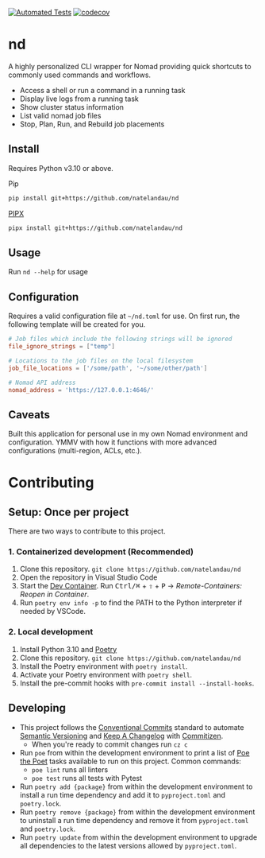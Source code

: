 [![Automated Tests](https://github.com/natelandau/nd/actions/workflows/automated-tests.yml/badge.svg)](https://github.com/natelandau/nd/actions/workflows/automated-tests.yml) [![codecov](https://codecov.io/github/natelandau/nd/branch/main/graph/badge.svg?token=TXHNQ55UZ9)](https://codecov.io/github/natelandau/nd)

# nd

A highly personalized CLI wrapper for Nomad providing quick shortcuts to commonly used commands and workflows.

-   Access a shell or run a command in a running task
-   Display live logs from a running task
-   Show cluster status information
-   List valid nomad job files
-   Stop, Plan, Run, and Rebuild job placements

## Install

Requires Python v3.10 or above.

Pip

```bash
pip install git+https://github.com/natelandau/nd
```

[PIPX](https://pypa.github.io/pipx/)

```bash
pipx install git+https://github.com/natelandau/nd
```

## Usage

Run `nd --help` for usage

## Configuration

Requires a valid configuration file at `~/nd.toml` for use. On first run, the following template will be created for you.

```toml
# Job files which include the following strings will be ignored
file_ignore_strings = ["temp"]

# Locations to the job files on the local filesystem
job_file_locations = ['/some/path', '~/some/other/path']

# Nomad API address
nomad_address = 'https://127.0.0.1:4646/'
```

## Caveats

Built this application for personal use in my own Nomad environment and configuration. YMMV with how it functions with more advanced configurations (multi-region, ACLs, etc.).

# Contributing

## Setup: Once per project

There are two ways to contribute to this project.

### 1. Containerized development (Recommended)

1. Clone this repository. `git clone https://github.com/natelandau/nd`
2. Open the repository in Visual Studio Code
3. Start the [Dev Container](https://code.visualstudio.com/docs/remote/containers). Run <kbd>Ctrl/⌘</kbd> + <kbd>⇧</kbd> + <kbd>P</kbd> → _Remote-Containers: Reopen in Container_.
4. Run `poetry env info -p` to find the PATH to the Python interpreter if needed by VSCode.

### 2. Local development

1. Install Python 3.10 and [Poetry](https://python-poetry.org)
2. Clone this repository. `git clone https://github.com/natelandau/nd`
3. Install the Poetry environment with `poetry install`.
4. Activate your Poetry environment with `poetry shell`.
5. Install the pre-commit hooks with `pre-commit install --install-hooks`.

## Developing

-   This project follows the [Conventional Commits](https://www.conventionalcommits.org/) standard to automate [Semantic Versioning](https://semver.org/) and [Keep A Changelog](https://keepachangelog.com/) with [Commitizen](https://github.com/commitizen-tools/commitizen).
    -   When you're ready to commit changes run `cz c`
-   Run `poe` from within the development environment to print a list of [Poe the Poet](https://github.com/nat-n/poethepoet) tasks available to run on this project. Common commands:
    -   `poe lint` runs all linters
    -   `poe test` runs all tests with Pytest
-   Run `poetry add {package}` from within the development environment to install a run time dependency and add it to `pyproject.toml` and `poetry.lock`.
-   Run `poetry remove {package}` from within the development environment to uninstall a run time dependency and remove it from `pyproject.toml` and `poetry.lock`.
-   Run `poetry update` from within the development environment to upgrade all dependencies to the latest versions allowed by `pyproject.toml`.
